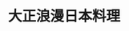 ---
title: "大正浪漫日本料理"
description: "大正浪漫日本料理"
layout: shop
keywords:
  - 美食競賽
  - 台灣美食
  - 美食精選
datePublished: "2025-06-30"
dateModified: "2025-07-03"
city: "台北市"
district: "中山區"
address: "台北市中山區復興南路一段30巷1號"
phone: "0227720680"
geo: "25.046382572792798, 121.5434877645845"
google_map: "https://maps.app.goo.gl/ixRWfUEn4JqfgiBu7"
footinder: "https://footinder.com.tw/%e5%8f%b0%e5%8c%97%e5%b8%82%e4%b8%ad%e5%b1%b1%e5%8d%80/8442/"
official: "https://www.facebook.com/Taishouroman/"
award:
  - name: "500盤"
    year: "2024"
    entries:
      - dishes:
          - "烏龍冷麵"

---